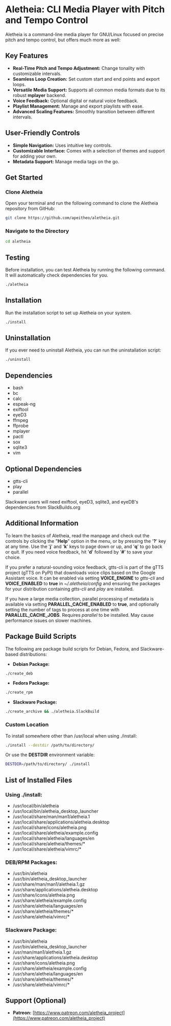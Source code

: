 # Aletheia: CLI Media Player with Pitch and Tempo Control

Aletheia is a command-line media player for GNU/Linux focused on precise pitch and tempo control, but offers much more as well:

## Key Features

- **Real-Time Pitch and Tempo Adjustment:** Change tonality with customizable intervals.
- **Seamless Loop Creation:** Set custom start and end points and export loops.
- **Versatile Media Support:** Supports all common media formats due to its robust **mplayer** backend.
- **Voice Feedback:** Optional digital or natural voice feedback.
- **Playlist Management:** Manage and export playlists with ease.
- **Advanced Scaling Features:** Smoothly transition between different intervals.

## User-Friendly Controls

- **Simple Navigation:** Uses intuitive key controls.
- **Customizable Interface:** Comes with a selection of themes and support for adding your own.
- **Metadata Support:** Manage media tags on the go.

## Get Started

### Clone Aletheia

Open your terminal and run the following command to clone the Aletheia repository from GitHub:

```bash
git clone https://github.com/apeitheo/aletheia.git
```

### Navigate to the Directory

```bash
cd aletheia
```

## Testing

Before installation, you can test Aletheia by running the following command. It will automatically check dependencies for you.

```bash
./aletheia
```

## Installation

Run the installation script to set up Aletheia on your system.

```bash
./install
```

## Uninstallation

If you ever need to uninstall Aletheia, you can run the uninstallation script:

```bash
./uninstall
```

## Dependencies

- bash
- bc
- calc
- espeak-ng
- exiftool
- eyeD3
- ffmpeg
- ffprobe
- mplayer
- pactl
- sox
- sqlite3
- vim

## Optional Dependencies

- gtts-cli
- play
- parallel

Slackware users will need exiftool, eyeD3, sqlite3, and eyeDB's dependencies from SlackBuilds.org

## Additional Information

To learn the basics of Aletheia, read the manpage and check out the controls by clicking the "**Help**" option in the menu, or by pressing the '**?**' key at any time. Use the '**j**' and '**k**' keys to page down or up, and '**q**' to go back or quit. If you need voice feedback, hit '**d**' followed by '**#**' to save your choice.

If you prefer a natural-sounding voice feedback, gtts-cli is part of the gTTS project (gTTS on PyPI) that downloads voice clips based on the Google Assistant voice. It can be enabled via setting **VOICE_ENGINE** to *gtts-cli* and **VOICE_ENABLED** to **true** in *~/.aletheia/config* and ensuring the packages for your distribution containing *gtts-cli* and *play* are installed.

If you have a large media collection, parallel processing of metadata is available via setting **PARALLEL_CACHE_ENABLED** to **true**, and optionally setting the number of tags to process at one time with **PARALLEL_CACHE_JOBS**. Requires *parallel* to be installed. May cause performance issues on slower machines.

## Package Build Scripts

The following are package build scripts for Debian, Fedora, and Slackware-based distributions:

- **Debian Package:**
```bash
./create_deb
```

- **Fedora Package:**
```bash
./create_rpm
```

- **Slackware Package:**
```bash
./create_archive && ./aletheia.SlackBuild
```

### Custom Location

To install somewhere other than /usr/local when using ./install:

```bash
./install --destdir /path/to/directory/
```

Or use the **DESTDIR** environment variable:

```bash
DESTDIR=/path/to/directory/ ./install
```

## List of Installed Files

### Using ./install:

- /usr/local/bin/aletheia
- /usr/local/bin/aletheia\_desktop\_launcher
- /usr/local/share/man/man1/aletheia.1
- /usr/local/share/applications/aletheia.desktop
- /usr/local/share/icons/aletheia.png
- /usr/local/share/aletheia/example.config
- /usr/local/share/aletheia/languages/en
- /usr/local/share/aletheia/themes/*
- /usr/local/share/aletheia/vimrc/*

### DEB/RPM Packages:

- /usr/bin/aletheia
- /usr/bin/aletheia\_desktop\_launcher
- /usr/share/man/man1/aletheia.1.gz
- /usr/share/applications/aletheia.desktop
- /usr/share/icons/aletheia.png
- /usr/share/aletheia/example.config
- /usr/share/aletheia/languages/en
- /usr/share/aletheia/themes/*
- /usr/share/aletheia/vimrc/*

### Slackware Package:

- /usr/bin/aletheia
- /usr/bin/aletheia\_desktop\_launcher
- /usr/man/man1/aletheia.1.gz
- /usr/share/applications/aletheia.desktop
- /usr/share/icons/aletheia.png
- /usr/share/aletheia/example.config
- /usr/share/aletheia/languages/en
- /usr/share/aletheia/themes/*
- /usr/share/aletheia/vimrc/*

## Support (Optional)

- **Patreon:** [https://www.patreon.com/aletheia_project](https://www.patreon.com/aletheia_project)
